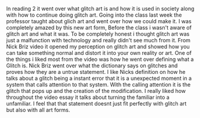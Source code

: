 In reading 2 it went over what glitch art is and how it is used in society along with how to continue doing glitch art. Going into the class last week the professor taught about glich art and went over how we could make it. I was completely amazed by this new art form, Before the class i wasn't aware of glitch art and what it was. To be completely honest i thought glitch art was just a malfunction with technology and really didn't see much from it. From Nick Briz video it opened my perception on glitch art and showed how you can take something normal and distort it into your own reality or art. 
	One of the things i liked most from the video was how he went over defining what a Glitch is. Nick Briz went over what the dictionary says on glitches and proves how they are a untrue statement. I like Nicks definition on how he talks about a glitch being a instant error that it is a unexpected moment in a system that calls attention to that system. With the calling attention it is the glitch that pops up and the creation of the modification. I really liked how throughout the video essay it talks about turning the familiar into a unfamiliar. I feel that that statement doesnt just fit perfectly with glitch art but also with all art forms. 
